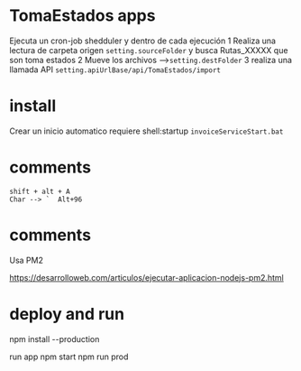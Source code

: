 
# TomaEstados apps
  Ejecuta un cron-job shedduler y dentro de cada ejecución
  1 Realiza una lectura de carpeta origen `setting.sourceFolder` y busca Rutas_XXXXX que son toma estados
  2 Mueve los archivos -->`setting.destFolder`
  3 realiza una llamada API `setting.apiUrlBase/api/TomaEstados/import`
  
  
  

# install
 Crear un inicio automatico
   requiere shell:startup `invoiceServiceStart.bat`

# comments 
    shift + alt + A
    Char --> `  Alt+96

# comments 

Usa PM2

https://desarrolloweb.com/articulos/ejecutar-aplicacion-nodejs-pm2.html


# deploy and run

npm install --production

run app
    npm start
    npm run prod



